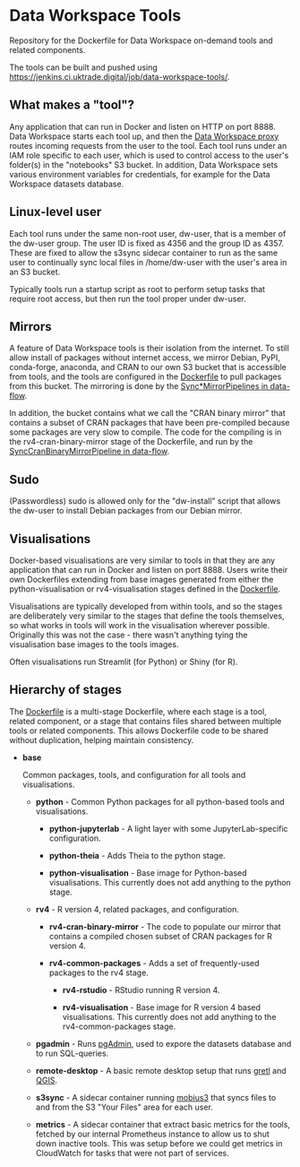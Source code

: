 # Data Workspace Tools

Repository for the Dockerfile for Data Workspace on-demand tools and related components.

The tools can be built and pushed using https://jenkins.ci.uktrade.digital/job/data-workspace-tools/.


## What makes a "tool"?

Any application that can run in Docker and listen on HTTP on port 8888. Data Workspace starts each tool up, and then the [Data Workspace proxy](https://github.com/uktrade/data-workspace-frontend/blob/master/dataworkspace/proxy.py) routes incoming requests from the user to the tool. Each tool runs under an IAM role specific to each user, which is used to control access to the user's folder(s) in the "notebooks" S3 bucket. In addition, Data Workspace sets various environment variables for credentials, for example for the Data Workspace datasets database.


## Linux-level user

Each tool runs under the same non-root user, dw-user, that is a member of the dw-user group. The user ID is fixed as 4356 and the group ID as 4357. These are fixed to allow the s3sync sidecar container to run as the same user to continually sync local files in /home/dw-user with the user's area in an S3 bucket.

Typically tools run a startup script as root to perform setup tasks that require root access, but then run the tool proper under dw-user.


## Mirrors

A feature of Data Workspace tools is their isolation from the internet. To still allow install of packages without internet access, we mirror Debian, PyPI, conda-forge, anaconda, and CRAN to our own S3 bucket that is accessible from tools, and the tools are configured in the [Dockerfile](./Dockerfile) to pull packages from this bucket. The mirroring is done by the [Sync\*MirrorPipelines in data-flow](https://github.com/uktrade/data-flow/blob/main/dags/data_infrastructure/split_mirror_sync_pipelines.py).

In addition, the bucket contains what we call the "CRAN binary mirror" that contains a subset of CRAN packages that have been pre-compiled because some packages are very slow to compile. The code for the compiling is in the rv4-cran-binary-mirror stage of the Dockerfile, and run by the [SyncCranBinaryMirrorPipeline in data-flow](https://github.com/uktrade/data-flow/blob/main/dags/data_infrastructure/mirror_cran_binary.py).


## Sudo

(Passwordless) sudo is allowed only for the "dw-install" script that allows the dw-user to install Debian packages from our Debian mirror.


## Visualisations

Docker-based visualisations are very similar to tools in that they are any application that can run in Docker and listen on port 8888. Users write their own Dockerfiles extending from base images generated from either the python-visualisation or rv4-visualisation stages defined in the [Dockerfile](./Dockerfile).

Visualisations are typically developed from within tools, and so the stages are deliberately very similar to the stages that define the tools themselves, so what works in tools will work in the visualisation wherever possible. Originally this was not the case - there wasn't anything tying the visualisation base images to the tools images.

Often visualisations run Streamlit (for Python) or Shiny (for R).


## Hierarchy of stages

The [Dockerfile](./Dockerfile) is a multi-stage Dockerfile, where each stage is a tool, related component, or a stage that contains files shared between multiple tools or related components. This allows Dockerfile code to be shared without duplication, helping maintain consistency.

- **base**

  Common packages, tools, and configuration for all tools and visualisations.

  - **python** - Common Python packages for all python-based tools and visualisations.

    - **python-jupyterlab** - A light layer with some JupyterLab-specific configuration.

    - **python-theia** - Adds Theia to the python stage.

    - **python-visualisation** - Base image for Python-based visualisations. This currently does not add anything to the python stage.

   - **rv4** - R version 4, related packages, and configuration.

     - **rv4-cran-binary-mirror** - The code to populate our mirror that contains a compiled chosen subset of CRAN packages for R version 4.

     - **rv4-common-packages** - Adds a set of frequently-used packages to the rv4 stage.

       - **rv4-rstudio** - RStudio running R version 4.

       - **rv4-visualisation** - Base image for R version 4 based visualisations. This currently does not add anything to the rv4-common-packages stage.

   - **pgadmin** - Runs [pgAdmin](https://www.pgadmin.org/), used to expore the datasets database and to run SQL-queries.

   - **remote-desktop** - A basic remote desktop setup that runs [gretl](https://gretl.sourceforge.net/) and [QGIS](https://qgis.org/).

   - **s3sync** - A sidecar container running [mobius3](https://github.com/uktrade/mobius3) that syncs files to and from the S3 "Your Files" area for each user.

   - **metrics** - A sidecar container that extract basic metrics for the tools, fetched by our internal Prometheus instance to allow us to shut down inactive tools. This was setup before we could get metrics in CloudWatch for tasks that were not part of services.
